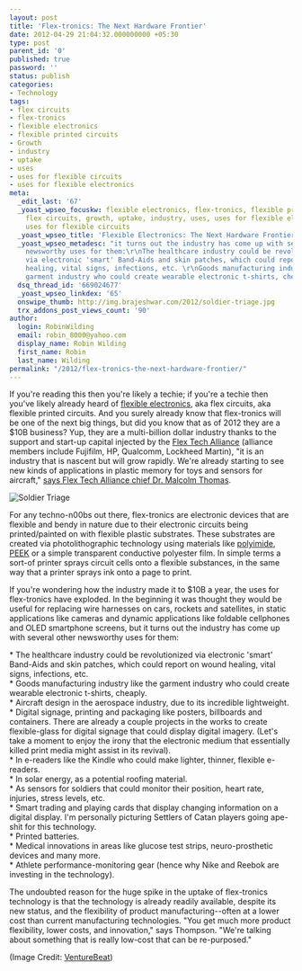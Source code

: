 ```yaml
---
layout: post
title: 'Flex-tronics: The Next Hardware Frontier'
date: 2012-04-29 21:04:32.000000000 +05:30
type: post
parent_id: '0'
published: true
password: ''
status: publish
categories:
- Technology
tags:
- flex circuits
- flex-tronics
- flexible electronics
- flexible printed circuits
- Growth
- industry
- uptake
- uses
- uses for flexible circuits
- uses for flexible electronics
meta:
  _edit_last: '67'
  _yoast_wpseo_focuskw: flexible electronics, flex-tronics, flexible printed circuits,
    flex circuits, growth, uptake, industry, uses, uses for flexible electronics,
    uses for flexible circuits
  _yoast_wpseo_title: 'Flexible Electronics: The Next Hardware Frontier '
  _yoast_wpseo_metadesc: "it turns out the industry has come up with several other
    newsworthy uses for them:\r\nThe healthcare industry could be revolutionalized
    via electronic 'smart' Band-Aids and skin patches, which could report on wound
    healing, vital signs, infections, etc. \r\nGoods manufacturing industry like the
    garment industry who could create wearable electronic t-shirts, cheaply."
  dsq_thread_id: '669024677'
  _yoast_wpseo_linkdex: '65'
  onswipe_thumb: http://img.brajeshwar.com/2012/soldier-triage.jpg
  trx_addons_post_views_count: '90'
author:
  login: RobinWilding
  email: robin_8000@yahoo.com
  display_name: Robin Wilding
  first_name: Robin
  last_name: Wilding
permalink: "/2012/flex-tronics-the-next-hardware-frontier/"
---
```

<p>If you're reading this then you're likely a techie; if you're a techie then you've likely already heard of <a href="http://en.wikipedia.org/wiki/Flexible_electronics">flexible electronics</a>, aka flex circuits, aka flexible printed circuits. And you surely already know that flex-tronics will be one of the next big things, but did you know that as of 2012 they are a $10B business? Yup, they are a multi-billion dollar industry thanks to the support and start-up capital injected by the <a href="http://www.flextech.org/">Flex Tech Alliance</a> (alliance members include Fujifilm, HP, Qualcomm, Lockheed Martin), "it is an industry that is nascent but will grow rapidly. We're already starting to see new kinds of applications in plastic memory for toys and sensors for aircraft," <a href="http://venturebeat.com/2012/04/16/the-age-of-flexible-electronics-is-upon-us/">says Flex Tech Alliance chief Dr. Malcolm Thomas</a>.</p>
<p><!--more--></p>
<p><img src="{{ site.baseurl }}/assets/2012/04/soldier-triage.jpg" alt="Soldier Triage" /></p>
<p>For any techno-n00bs out there, flex-tronics are electronic devices that are flexible and bendy in nature due to their electronic circuits being printed/painted on with flexible plastic substrates. These substrates are created via photolithographic technology using materials like <a href="http://en.wikipedia.org/wiki/Polyimide">polyimide</a>, <a href="http://en.wikipedia.org/wiki/PEEK">PEEK</a> or a simple transparent conductive polyester film. In simple terms a sort-of printer sprays circuit cells onto a flexible substances, in the same way that a printer sprays ink onto a page to print.</p>
<p>If you're wondering how the industry made it to $10B a year, the uses for flex-tronics have exploded. In the beginning it was thought they would be useful for replacing wire harnesses on cars, rockets and satellites, in static applications like cameras and dynamic applications like foldable cellphones and OLED smartphone screens, but it turns out the industry has come up with several other newsworthy uses for them:</p>
<p>* The healthcare industry could be revolutionized via electronic 'smart' Band-Aids and skin patches, which could report on wound healing, vital signs, infections, etc.<br />
* Goods manufacturing industry like the garment industry who could create wearable electronic t-shirts, cheaply.<br />
* Aircraft design in the aerospace industry, due to its incredible lightweight.<br />
* Digital signage, printing and packaging like posters, billboards and containers.  There are already a couple projects in the works to create flexible-glass for digital signage that could display digital imagery. (Let's take a moment to enjoy the irony that the electronic medium that essentially killed print media might assist in its revival).<br />
* In e-readers like the Kindle who could make lighter, thinner, flexible e-readers.<br />
* In solar energy, as a potential roofing material.<br />
* As sensors for soldiers that could monitor their position, heart rate, injuries, stress levels, etc.<br />
* Smart trading and playing cards that display changing information on a digital display. I'm personally picturing Settlers of Catan players going ape-shit for this technology.<br />
* Printed batteries.<br />
* Medical innovations in areas like glucose test strips, neuro-prosthetic devices and many more.<br />
* Athlete performance-monitoring gear (hence why Nike and Reebok are investing in the technology).</p>
<p>The undoubted reason for the huge spike in the uptake of flex-tronics technology is that the technology is already readily available, despite its new status, and the flexibility of  product manufacturing--often at a lower cost than current manufacturing technologies. "You get much more product flexibility, lower costs, and innovation," says Thompson. "We're talking about something that is really low-cost that can be re-purposed."</p>
<p>(Image Credit: <a href="http://venturebeat.com/2012/04/16/the-age-of-flexible-electronics-is-upon-us/soldier-triage/">VentureBeat</a>)</p>
